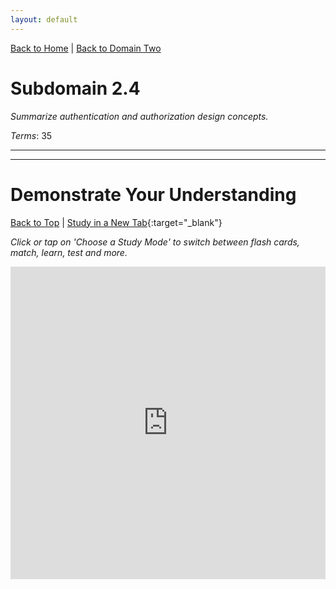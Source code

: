 ```yaml
---
layout: default
---
```


[Back to Home](../../index.html) \| [Back to Domain Two](../domain_two.html)

# Subdomain 2.4

_Summarize authentication and authorization design concepts._

_Terms_: 35

***



***

# Demonstrate Your Understanding

[Back to Top](#top) \| [Study in a New Tab](../../resources/study_cards/sub_two_four.html){:target="_blank"}

_Click or tap on 'Choose a Study Mode' to switch between flash cards, match, learn, test and more._

<iframe src="https://quizlet.com/845859226/flashcards/embed?i=35mna1&x=1jj1" height="500" width="100%" style="border:0"></iframe>